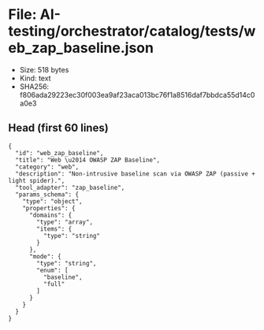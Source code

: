 # File: AI-testing/orchestrator/catalog/tests/web_zap_baseline.json

- Size: 518 bytes
- Kind: text
- SHA256: f806ada29223ec30f003ea9af23aca013bc76f1a8516daf7bbdca55d14c0a0e3

## Head (first 60 lines)

```
{
  "id": "web_zap_baseline",
  "title": "Web \u2014 OWASP ZAP Baseline",
  "category": "web",
  "description": "Non-intrusive baseline scan via OWASP ZAP (passive + light spider).",
  "tool_adapter": "zap_baseline",
  "params_schema": {
    "type": "object",
    "properties": {
      "domains": {
        "type": "array",
        "items": {
          "type": "string"
        }
      },
      "mode": {
        "type": "string",
        "enum": [
          "baseline",
          "full"
        ]
      }
    }
  }
}
```

